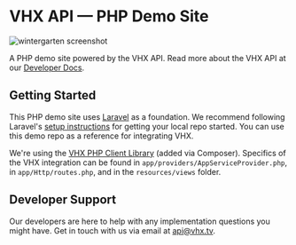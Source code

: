 # VHX API &mdash; PHP Demo Site
![wintergarten screenshot](https://cloud.githubusercontent.com/assets/447100/13134060/225066d0-d5b7-11e5-9ab4-d0a360b0c6c6.jpg)

A PHP demo site powered by the VHX API. Read more about the VHX API at our [Developer Docs](http://dev.vhx.tv).

## Getting Started

This PHP demo site uses [Laravel](http://laravel.com) as a foundation. We recommend following Laravel's [setup instructions](https://laravel.com/docs/5.2/installation) for getting your local repo started. You can use this demo repo as a reference for integrating VHX.

We're using the [VHX PHP Client Library](https://github.com/vhx/vhx-php) (added via Composer). Specifics of the VHX integration can be found in  `app/providers/AppServiceProvider.php`, in `app/Http/routes.php`, and in the `resources/views` folder.

## Developer Support

Our developers are here to help with any implementation questions you might have. Get in touch with us via email at [api@vhx.tv](api@vhx.tv).
